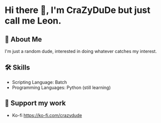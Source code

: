 # Hi there 👋, I'm CraZyDuDe but just call me Leon.

## 🚀 About Me
I'm just a random dude, interested in doing whatever catches my interest.

## 🛠 Skills
- Scripting Language: Batch
- Programming Languages: Python (still learning)

## 💖 Support my work
- Ko-fi https://ko-fi.com/crazydude
